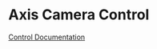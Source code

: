 # Axis Camera Control

[Control Documentation](https://www.axis.com/files/manuals/um_m5065_t10113315_en_1812.pdf)
